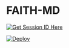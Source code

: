 # FAITH-MD

 [![Get Session ID Here](https://img.shields.io/static/v1?label=Session%20ID&message=Generate&color=FF4500&style=for-the-badge&logo=firefox&logoColor=orange)](https://j70n4wdzqy.onrender.com)  


[![Deploy](https://www.herokucdn.com/deploy/button.svg)](https://heroku.com/deploy?template=https://github.com/humphreymbise/FAITH-MD)
